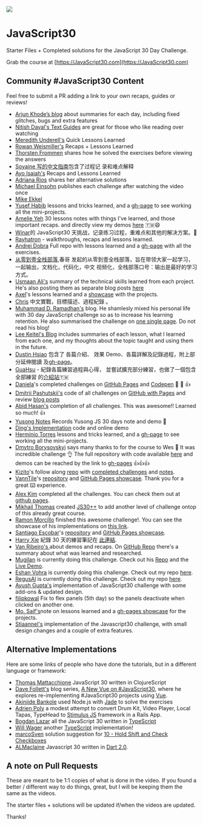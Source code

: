 ﻿![](https://javascript30.com/images/JS3-social-share.png)

# JavaScript30

Starter Files + Completed solutions for the JavaScript 30 Day Challenge.

Grab the course at [https://JavaScript30.com](https://JavaScript30.com)

## Community #JavaScript30 Content

Feel free to submit a PR adding a link to your own recaps, guides or reviews!

-   [Arjun Khode’s blog](http://thesagittariusme.blogspot.com/search/label/JS30)
    about summaries for each day, including fixed glitches, bugs and extra
    features
-   [Nitish Dayal's Text Guides](https://github.com/nitishdayal/JavaScript30)
    are great for those who like reading over watching
-   [Meredith Underell's](http://meredithunderell.com/tag/javascript30/) Quick
    Lessons Learned
-   [Rowan Weismiller's](http://rowanweismiller.com/blog/javascript-30/)
    Recaps + Lessons Learned
-   [Thorsten Frommen](https://tfrommen.de/tag/javascript-30/) shares how he
    solved the exercises before viewing the answers
-   [Soyaine 写的中文指南](https://github.com/soyaine/JavaScript30)包含了过程记
    录和难点解释
-   [Ayo Isaiah's](https://freshman.tech/archive/#javascript30) Recaps and
    Lessons Learned
-   [Adriana Rios](https://stpcollabr8nlstn.github.io/JavaScript30/) shares her
    alternative solutions
-   [Michael Einsohn](http://30daysofjs.michaeleinsohn.com) publishes each
    challenge after watching the video once
-   [Mike Ekkel](https://medium.com/@mike_ekkel/javascript-30-a-30-day-vanilla-js-challenge-6a733fc9f62c#.9frjtaje9)
-   [Yusef Habib](https://github.com/yhabib/JavaScript30) lessons and tricks
    learned, and a [gh-page](https://yhabib.github.io/JavaScript30/) to see
    working all the mini-projects.
-   [Amelie Yeh](https://github.com/amelieyeh/JS30) 30 lessons notes with things
    I've learned, and those important recaps. and directly view my demos
    [here](https://amelieyeh.github.io/JS30/) 🇹🇼😄
-   [Winar](https://github.com/winar-jin/JavaScript30-Challenge)的 JavaScript30
    天挑战，记录练习过程，重难点和其他的解决方案。🎨
-   [Rayhatron](https://rayhatron.github.io/blog/) - walkthroughs, recaps and
    lessons learned.
-   [Andrei Dobra](https://github.com/andreidbr/JS30) Full repo with lessons
    learned and a [gh-page](https://andreidbr.github.io/JS30/) with all the
    exercises.
-   [从零到壹全栈部落](https://github.com/liyuechun/JavaScript30-liyuechun),春哥
    发起的从零到壹全栈部落，旨在带领大家一起学习，一起输出，文档化，代码化，中文
    视频化，全栈部落口号：输出是最好的学习方式。
-   [Usmaan Ali's](https://github.com/usyyy/javascript/blob/master/JavaScript30/analysis.md)
    summary of the technical skills learned from each project. He's also posting
    them as separate blog posts [here](https://medium.com/@usyyy)
-   [Axel](https://github.com/afuh/js30)'s lessons learned and a
    [showcase](https://afuh.github.io/js30/) with the projects.
-   [Chris](https://github.com/dwatow/JavaScript30) 中文實戰，目標描述、過程紀錄
    。
-   [Muhammad D. Ramadhan's](https://miayam.github.io) blog. He shamlesly mixed
    his personal life with 30 day JavaScript challenge so as to increase his
    learning retention. He also summarised the challenge on
    [one single page](https://miayam.github.io/js30). Do not read his blog!
-   [Lee Keitel's Blog](https://blog.keitel.xyz/categories/javascript30/)
    includes summaries of each lesson, what I learned from each one, and my
    thoughts about the topic taught and using them in the future.
-   [Dustin Hsiao](https://github.com/dustinhsiao21/Javascript30-dustin) 包含了
    各篇介紹、 效果 Demo、各篇詳解及記錄過程，附上部分延伸閱讀
    及[gh-page](https://dustinhsiao21.github.io/Javascript30-dustin/)。
-   [GuaHsu](https://github.com/guahsu/JavaScript30) - 紀錄各篇練習過程與心得，
    並嘗試擴充部分練習，也做了一個包含全部練習
    的[介紹站](http://guahsu.io/JavaScript30/)🇹🇼
-   [Daniela](https://github.com/misslild)'s completed challenges on
    [GitHub Pages](https://misslild.github.io/WesBos-30day-Coding-challenge/)
    and [Codepen](https://codepen.io/collection/DapZeP/) :raised_hands: :muscle:
    :+1:
-   [Dmitrii Pashutskii's](https://github.com/guar47) code of all challenges on
    [GitHub with Pages](https://github.com/guar47/javascript30Summary) and
    review [blog posts](https://blog.dpashutskii.com/tag/javascript30/)
-   [Abid Hasan's](https://github.com/sabidhasan/javascript-30) completion of
    all challenges. This was awesome!! Learned so much! :+1:
-   [Yusong Notes](https://sky172839465.github.io/course/js30) Records Yusong JS
    30 days note and demo :star2:
-   [Ding's Implementation](https://github.com/Ding-Fan/javascript30) code and
    online demo
-   [Herminio Torres](https://github.com/herminiotorres/JavaScript30) lessons
    and tricks learned, and a
    [gh-page](https://herminiotorres.github.io/JavaScript30/) to see working all
    the mini-projects.
-   [Dmytro Borysovskyi](https://github.com/dimabory) says many thanks to for
    the course to Wes 🤝 It was incredible challenge 👌 The full repository with
    code available
    [here](https://github.com/dimabory/dimabory.github.io/tree/gh-pages/src/components/JavaScript30Days)
    and demos can be reached by the link to
    [gh-pages](https://dimabory.github.io/#/js30days) 👍👍👍
-   [Kizito](https://github.com/akhilome/)'s follow along
    [repo](https://github.com/akhilome/js30) with
    [completed challenges](https://akhilome.github.io/js30) and
    [notes](https://akhilome.github.io/js30/notes).
-   [VannTile](https://github.com/vanntile)'s
    [repository](https://github.com/vanntile/JavaScript30) and
    [GitHub Pages showcase](https://vanntile.github.io/JavaScript30/). Thank you
    for a great ⌨️ experience.
-   [Alex Kim](https://github.com/Alex-K1m/js30-challenge) completed all the
    challenges. You can check them out at
    [github pages](https://alex-k1m.github.io/js30-challenge/).
-   [Mikhail Thomas](https://github.com/seckela) created
    [JS30++](https://github.com/seckela/js30plusplus) to add another level of
    challenge ontop of this already great course.
-   [Ramon Morcillo](https://github.com/reymon359/JavaScript30) finished this
    awesome challenge!. You can see the showcase of his implementations on
    [this link](https://reymon359.github.io/JavaScript30/).
-   [Santiago Escobar](https://github.com/sescobar99)'s
    [repository](https://github.com/sescobar99/javascript30-challenge) and
    [GitHub Pages showcase](https://sescobar99.github.io/javascript30-challenge/).
-   [Harry Xie](https://github.com/a90100/JavaScript30) 紀錄 30 天的練習筆記在
    [此連結](https://github.com/a90100/JavaScript30).
-   [ Van Ribeiro's ](https://vanribeiro-30daysofjavascript.netlify.app/) about
    demos and recaps. On
    [GitHub Repo](https://github.com/vanribeiro/30days-Of-JavaScript) there's a
    summary about what was learned and researched.
-   [Mugilan](https://github.com/Mugilan-Codes) is currently doing this
    challenge. Check out his
    [Repo](https://github.com/Mugilan-Codes/javascript-30) and the
    [Live Demo](https://mugilan-codes.github.io/javascript-30/).
-   [Eshan Vohra](https://github.com/eshanvohra) is currently doing this
    challenge. Check out my repo
    [here](https://github.com/eshanvohra/JavaScript30).
-   [RegusAl](https://github.com/RegusAl) is currently doing this challenge.
    Check out my repo [here](https://github.com/RegusAl/JavaScript30).
-   [Ayush Gupta's](https://javascript30.ayushgupta.tech/) implementation of
    JavaScript30 challenge with some add-ons & updated design.
-   [filipkowal](https://github.com/filipkowal/JS30-05-Flex-Panels-Deactivate)
    Fix to flex panels (5th day) so the panels deactivate when clicked on
    another one.
-   [Mo. Saif's](https://github.com/MoSaif00)note on lessons learned and a
    [gh-pages showcase](https://mosaif00.github.io/30-Days-JavaScript-Challenge/)
    for the projects.
-   [Stiaannel's](https://stiaannel.co.za/my-projects/javascript30)
    implementation of the Javascript30 challenge, with small design changes and
    a couple of extra features.

## Alternative Implementations

Here are some links of people who have done the tutorials, but in a different
language or framework:

-   [Thomas Mattacchione](https://github.com/tkjone/clojurescript-30) JavaScript
    30 written in ClojureScript
-   [Dave Follett's](https://github.com/davefollett) blog series,
    [A New Vue on #JavaScript30](https://davefollett.io/categories/a-new-vue-on-javascript30/),
    where he explores re-implementing #JavaScript30 projects using
    [Vue](https://vuejs.org).
-   [Akinjide Bankole](https://github.com/akinjide/JS30days) used Node.js with
    [Jade](http://jadelang.net) to solve the exercises
-   [Adrien Poly](https://github.com/adrienpoly/javascript30-stimulus) a modest
    attempt to convert Drum Kit, Video Player, Local Tapas, TypeHead to
    [Stimulus JS](https://stimulusjs.org/) framework in a Rails App.
-   [Bogdan Lazar](https://github.com/tricinel/TypeScript30) all the JavaScript
    30 written in [TypeScript](https://www.typescriptlang.org/)
-   [Will Wager](https://github.com/wwags33/JavaScript30) another
    [TypeScript](https://www.typescriptlang.org/) implementation!
-   [marcoSven](https://github.com/marcoSven) solution suggestion for
    [10 - Hold Shift and Check Checkboxes](https://github.com/marcoSven/JavaScript30/blob/master/10%20-%20Hold%20Shift%20and%20Check%20Checkboxes/index-FINISHED.html)
-   [ALMaclaine](https://github.com/almaclaine) Javascript 30 written in
    [Dart 2.0](https://github.com/ALMaclaine/Dart30).

## A note on Pull Requests

These are meant to be 1:1 copies of what is done in the video. If you found a
better / different way to do things, great, but I will be keeping them the same
as the videos.

The starter files + solutions will be updated if/when the videos are updated.

Thanks!
